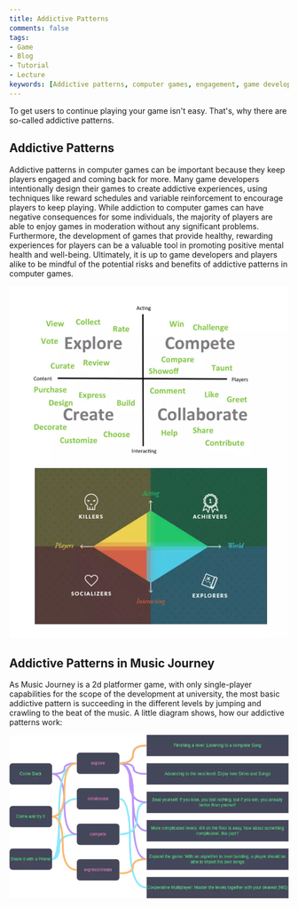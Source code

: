 ```yaml
---
title: Addictive Patterns
comments: false
tags: 
- Game
- Blog
- Tutorial
- Lecture
keywords: [Addictive patterns, computer games, engagement, game developers, addiction, negative consequences, moderation, reward schedules, variable reinforcement, positive mental health, well-being, promoting, potential risks, benefits, mindfulness]
---
```

To get users to continue playing your game isn't easy. That's, why there are so-called addictive patterns.

## Addictive Patterns
Addictive patterns in computer games can be important because they keep players engaged and coming back for more. Many game developers intentionally design their games to create addictive experiences, using techniques like reward schedules and variable reinforcement to encourage players to keep playing. While addiction to computer games can have negative consequences for some individuals, the majority of players are able to enjoy games in moderation without any significant problems. Furthermore, the development of games that provide healthy, rewarding experiences for players can be a valuable tool in promoting positive mental health and well-being. Ultimately, it is up to game developers and players alike to be mindful of the potential risks and benefits of addictive patterns in computer games.

![](notes/images/Pasted%20image%2020230413101315.webp)

## Addictive Patterns in Music Journey
As Music Journey is a 2d platformer game, with only single-player capabilities for the scope of the development at university, the most basic addictive pattern is succeeding in the different levels by jumping and crawling to the beat of the music.
A little diagram shows, how our addictive patterns work:

![](notes/images/Addictive%20Patterns.drawio.webp)


